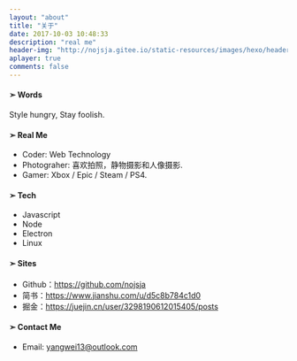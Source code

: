 ```yaml
---
layout: "about"
title: "关于"
date: 2017-10-03 10:48:33
description: "real me"
header-img: "http://nojsja.gitee.io/static-resources/images/hexo/header_img/about.jpg"
aplayer: true
comments: false
---
```


#### ➣ Words


Style hungry, Stay foolish.

#### ➣ Real Me

- Coder: Web Technology
- Photograher: 喜欢拍照，静物摄影和人像摄影.
- Gamer: Xbox / Epic / Steam / PS4.

#### ➣ Tech

- Javascript
- Node
- Electron
- Linux

#### ➣ Sites

- Github：https://github.com/nojsja
- 简书：https://www.jianshu.com/u/d5c8b784c1d0
- 掘金：https://juejin.cn/user/3298190612015405/posts

#### ➣ Contact Me

- Email: yangwei13@outlook.com


